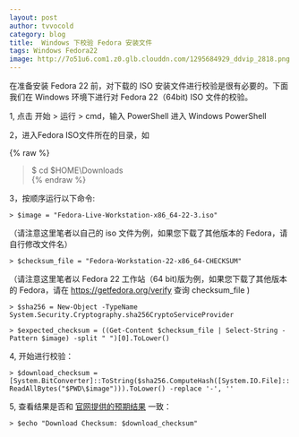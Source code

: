 ```yaml
---
layout: post
author: tvvocold
category: blog
title:  Windows 下校验 Fedora 安装文件
tags: Windows Fedora22       
image: http://7o51u6.com1.z0.glb.clouddn.com/1295684929_ddvip_2818.png
---
```


在准备安装 Fedora 22 前，对下载的 ISO 安装文件进行校验是很有必要的。下面我们在 Windows 环境下进行对 Fedora 22（64bit) ISO 文件的校验。

1, 点击 开始 > 运行 > cmd，输入 PowerShell 进入 Windows PowerShell

2，进入Fedora ISO文件所在的目录，如

{% raw  %}
> $ cd $HOME\Downloads\
{% endraw  %}

3，按顺序运行以下命令:

`> $image = "Fedora-Live-Workstation-x86_64-22-3.iso" `

（请注意这里笔者以自己的 iso 文件为例，如果您下载了其他版本的 Fedora，请自行修改文件名）

`> $checksum_file = "Fedora-Workstation-22-x86_64-CHECKSUM" `

（请注意这里笔者以 Fedora 22 工作站（64 bit)版为例，如果您下载了其他版本的 Fedora，请在 https://getfedora.org/verify 查询 checksum_file )

`> $sha256 = New-Object -TypeName System.Security.Cryptography.sha256CryptoServiceProvider `

`> $expected_checksum = ((Get-Content $checksum_file | Select-String -Pattern $image) -split " ")[0].ToLower() `

4, 开始进行校验：

`> $download_checksum = [System.BitConverter]::ToString($sha256.ComputeHash([System.IO.File]::ReadAllBytes("$PWD\$image"))).ToLower() -replace '-', '' `

5, 查看结果是否和 [官网提供的预期结果](https://getfedora.org/static/checksums/Fedora-Workstation-22-x86_64-CHECKSUM) 一致：

`> $echo "Download Checksum: $download_checksum"  `


